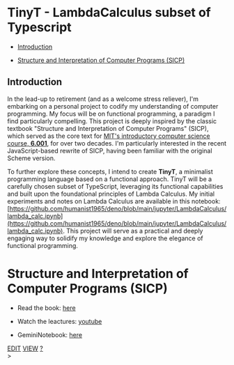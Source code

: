 <br>

# TinyT - LambdaCalculus subset of Typescript

* [Introduction](#introduction)

* [Structure and Interpretation of Computer Programs (SICP)](#sicp)

<div class="page-spacer"></div>

## Introduction

In the lead-up to retirement (and as a welcome stress reliever), I'm embarking on a personal project to codify my understanding of computer programming. 
My focus will be on functional programming, a paradigm I find particularly compelling. 
This project is deeply inspired by the classic textbook "Structure and Interpretation of Computer Programs" (SICP), 
which served as the core text for [MIT's introductory computer science course, **6.001**](https://youtu.be/-J_xL4IGhJA?si=44la17hvzMYqE2Fn), 
for over two decades. 
I'm particularly interested in the recent JavaScript-based rewrite of SICP, having been familiar with the original Scheme version.

To further explore these concepts, I intend to create **TinyT**, a minimalist programming language based on a functional approach. 
TinyT will be a carefully chosen subset of TypeScript, leveraging its functional capabilities and built upon the foundational principles of Lambda Calculus. 
My initial experiments and notes on Lambda Calculus are available in this notebook: 
[https://github.com/humanist1965/deno/blob/main/jupyter/LambdaCalculus/lambda_calc.ipynb](https://github.com/humanist1965/deno/blob/main/jupyter/LambdaCalculus/lambda_calc.ipynb). 
This project will serve as a practical and deeply engaging way to solidify my knowledge and explore the elegance of functional programming.



# Structure and Interpretation of Computer Programs (SICP)

* Read the book: [here](https://github.com/sarabander/sicp-pdf)

* Watch the leactures: [youtube](https://www.youtube.com/watch?v=2Op3QLzMgSY)

* GeminiNotebook: [here](https://notebooklm.google.com/notebook/3a566adf-59c2-4599-816d-9a63db1e9990?_gl=1*557lu9*_up*MQ..*_ga*ODc1OTM4MDU0LjE3NDQ0NTA2ODY.*_ga_W0LDH41ZCB*MTc0NDQ1MDY4Ni4xLjAuMTc0NDQ1MDY4Ni4wLjAuMA..&original_referer=https:%2F%2Fnotebooklm.google%23&pli=1)

<span class="top-right">
<a class="abtn btn" href="http://localhost:3000/code/BLOGIT/TinyT.md">EDIT</a>
<a class="abtn btn" href="http://localhost:3000/view/BLOGIT/TinyT.md">VIEW</a>
<a class="abtn btn" href="http://localhost:3000/code/MIG1/help/UsingTheWiki.md">?</a>
</span>
<link rel="stylesheet" href="./styles.css">
<div class="breadcrumb-menu"><a href="..//README.md"></a> &gt; </div>
